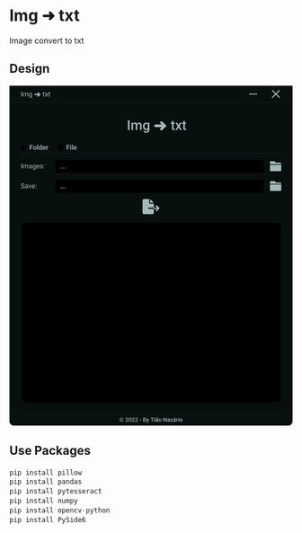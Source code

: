 # Img ➜ txt

Image convert to txt

## Design

![Design](img/design/main_window.svg)

## Use Packages

```python
pip install pillow
pip install pandas
pip install pytesseract
pip install numpy
pip install opencv-python
pip install PySide6
```
